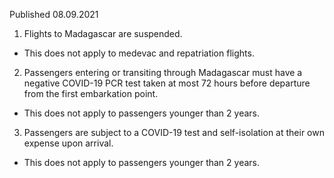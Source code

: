Published 08.09.2021
1. Flights to Madagascar are suspended.
- This does not apply to medevac and repatriation flights.
2. Passengers entering or transiting through Madagascar must have a negative COVID-19 PCR test taken at most 72 hours before departure from the first embarkation point.
- This does not apply to passengers younger than 2 years.
3. Passengers are subject to a COVID-19 test and self-isolation at their own expense upon arrival.
- This does not apply to passengers younger than 2 years.